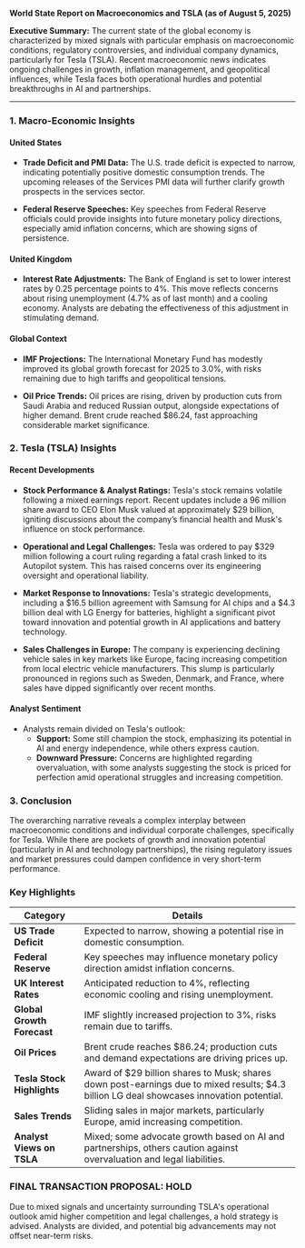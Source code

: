 **World State Report on Macroeconomics and TSLA (as of August 5, 2025)**

**Executive Summary:**
The current state of the global economy is characterized by mixed signals with particular emphasis on macroeconomic conditions, regulatory controversies, and individual company dynamics, particularly for Tesla (TSLA). Recent macroeconomic news indicates ongoing challenges in growth, inflation management, and geopolitical influences, while Tesla faces both operational hurdles and potential breakthroughs in AI and partnerships.

---

### 1. Macro-Economic Insights

#### United States

- **Trade Deficit and PMI Data:**
  The U.S. trade deficit is expected to narrow, indicating potentially positive domestic consumption trends. The upcoming releases of the Services PMI data will further clarify growth prospects in the services sector. 

- **Federal Reserve Speeches:**
  Key speeches from Federal Reserve officials could provide insights into future monetary policy directions, especially amid inflation concerns, which are showing signs of persistence.

#### United Kingdom

- **Interest Rate Adjustments:**
  The Bank of England is set to lower interest rates by 0.25 percentage points to 4%. This move reflects concerns about rising unemployment (4.7% as of last month) and a cooling economy. Analysts are debating the effectiveness of this adjustment in stimulating demand.

#### Global Context

- **IMF Projections:**
  The International Monetary Fund has modestly improved its global growth forecast for 2025 to 3.0%, with risks remaining due to high tariffs and geopolitical tensions.

- **Oil Price Trends:**
  Oil prices are rising, driven by production cuts from Saudi Arabia and reduced Russian output, alongside expectations of higher demand. Brent crude reached $86.24, fast approaching considerable market significance.

### 2. Tesla (TSLA) Insights

#### Recent Developments

- **Stock Performance & Analyst Ratings:**
  Tesla's stock remains volatile following a mixed earnings report. Recent updates include a 96 million share award to CEO Elon Musk valued at approximately $29 billion, igniting discussions about the company’s financial health and Musk's influence on stock performance.
  
- **Operational and Legal Challenges:**
  Tesla was ordered to pay $329 million following a court ruling regarding a fatal crash linked to its Autopilot system. This has raised concerns over its engineering oversight and operational liability.

- **Market Response to Innovations:**
  Tesla's strategic developments, including a $16.5 billion agreement with Samsung for AI chips and a $4.3 billion deal with LG Energy for batteries, highlight a significant pivot toward innovation and potential growth in AI applications and battery technology.

- **Sales Challenges in Europe:**
  The company is experiencing declining vehicle sales in key markets like Europe, facing increasing competition from local electric vehicle manufacturers. This slump is particularly pronounced in regions such as Sweden, Denmark, and France, where sales have dipped significantly over recent months.

#### Analyst Sentiment
- Analysts remain divided on Tesla's outlook:
  - **Support:** Some still champion the stock, emphasizing its potential in AI and energy independence, while others express caution.
  - **Downward Pressure:** Concerns are highlighted regarding overvaluation, with some analysts suggesting the stock is priced for perfection amid operational struggles and increasing competition.

### 3. Conclusion

The overarching narrative reveals a complex interplay between macroeconomic conditions and individual corporate challenges, specifically for Tesla. While there are pockets of growth and innovation potential (particularly in AI and technology partnerships), the rising regulatory issues and market pressures could dampen confidence in very short-term performance.

### Key Highlights

| **Category**                 | **Details**                                                                                                                                      |
|------------------------------|--------------------------------------------------------------------------------------------------------------------------------------------------|
| **US Trade Deficit**         | Expected to narrow, showing a potential rise in domestic consumption.                                                                          |
| **Federal Reserve**          | Key speeches may influence monetary policy direction amidst inflation concerns.                                                              |
| **UK Interest Rates**        | Anticipated reduction to 4%, reflecting economic cooling and rising unemployment.                                                             |
| **Global Growth Forecast**    | IMF slightly increased projection to 3%, risks remain due to tariffs.                                                                          |
| **Oil Prices**               | Brent crude reaches $86.24; production cuts and demand expectations are driving prices up.                                                     |
| **Tesla Stock Highlights**   | Award of $29 billion shares to Musk; shares down post-earnings due to mixed results; $4.3 billion LG deal showcases innovation potential.      |
| **Sales Trends**             | Sliding sales in major markets, particularly Europe, amid increasing competition.                                                              |
| **Analyst Views on TSLA**   | Mixed; some advocate growth based on AI and partnerships, others caution against overvaluation and legal liabilities.                           |

### FINAL TRANSACTION PROPOSAL: **HOLD**
Due to mixed signals and uncertainty surrounding TSLA's operational outlook amid higher competition and legal challenges, a hold strategy is advised. Analysts are divided, and potential big advancements may not offset near-term risks.